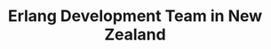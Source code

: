 ---
title: Erlang Development Team in New Zealand
permalink: /landings/locations/new-zealand/developer/erlang
technology: Erlang
location: New Zealand
---